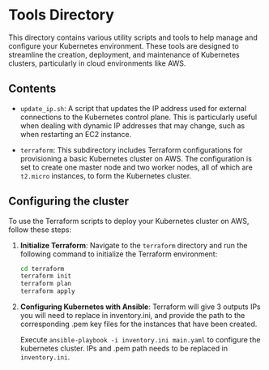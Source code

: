 # Tools Directory

This directory contains various utility scripts and tools to help manage and configure your Kubernetes environment. These tools are designed to streamline the creation, deployment, and maintenance of Kubernetes clusters, particularly in cloud environments like AWS.

## Contents

- `update_ip.sh`: A script that updates the IP address used for external connections to the Kubernetes control plane. This is particularly useful when dealing with dynamic IP addresses that may change, such as when restarting an EC2 instance.

- `terraform`: This subdirectory includes Terraform configurations for provisioning a basic Kubernetes cluster on AWS. The configuration is set to create one master node and two worker nodes, all of which are `t2.micro` instances, to form the Kubernetes cluster.

## Configuring the cluster

To use the Terraform scripts to deploy your Kubernetes cluster on AWS, follow these steps:

1. **Initialize Terraform**:
   Navigate to the `terraform` directory and run the following command to initialize the Terraform environment:
   ```bash
   cd terraform
   terraform init
   terraform plan
   terraform apply
   ```
2. **Configuring Kubernetes with Ansible**:
   Terraform will give 3 outputs IPs you will need to replace in inventory.ini, and provide the path to the corresponding .pem key files for the instances that have been created.

   Execute `ansible-playbook -i inventory.ini main.yaml` to configure the kubernetes cluster. IPs and .pem path needs to be replaced in `inventory.ini`.
